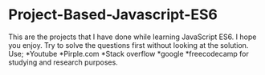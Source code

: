 # Project-Based-Javascript-ES6
This are the projects that I have done while learning JavaScript ES6. I hope you enjoy. 
Try to solve the questions first without looking at the solution. Use; 
*Youtube 
*Pirple.com 
*Stack overflow 
*google 
*freecodecamp 
for studying and research purposes.
